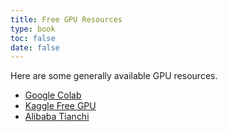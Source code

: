```yaml
---
title: Free GPU Resources
type: book
toc: false
date: false
---
```


Here are some generally available GPU resources.

- [Google Colab](https://colab.research.google.com)
- [Kaggle Free GPU](https://www.kaggle.com/code/dansbecker/running-kaggle-kernels-with-a-gpu/notebook)
- [Alibaba Tianchi](https://tianchi.aliyun.com/?spm=5176.20222498.J_3941670930.2.fa0f2a1fPgZ9O9)
